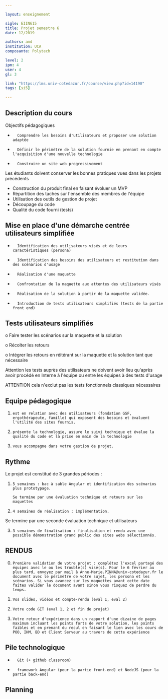 ```yaml
---

layout: enseignement

sigle: EIIN615
title: Projet semestre 6
date: 12/2019

authors: amd
institution: UCA
composante: Polytech 

level: 2
ipm: 4
user: 4
gl: 3

link: "https://lms.univ-cotedazur.fr/course/view.php?id=14190"
tags: [si5]
 
--- 
```


## Description du cours

Objectifs pédagogiques
-       Comprendre les besoins d'utilisateurs et proposer une solution adaptée
-       Définir le périmètre de la solution fournie en prenant en compte l'acquisition d'une nouvelle technologie
-       Construire un site web progressivement
Les étudiants doivent conserver les bonnes pratiques vues dans les projets précédents
-	Construction du produit final en faisant évoluer un MVP
-	Répartition des taches sur l'ensemble des membres de l'équipe
-	Utilisation des outils de gestion de projet
-	Découpage du code
-	Qualité du code fourni (tests)

## Mise en place d'une démarche centrée utilisateurs simplifiée
-       Identification des utilisateurs visés et de leurs caractéristiques (persona)
-       Identification des besoins des utilisateurs et restitution dans des scénarios d'usage
-       Réalisation d'une maquette
-       Confrontation de la maquette aux attentes des utilisateurs visés
-       Réalisation de la solution à partir de la maquette validée.
-       Introduction de tests utilisateurs simplifiés (tests de la partie front end)

## Tests utilisateurs simplifiés
o   Faire tester les scénarios sur la maquette et la solution

o   Récolter les retours

o   Intégrer les retours en réitérant sur la maquette et la solution tant que nécessaire

Attention les tests auprès des utilisateurs ne doivent avoir lieu qu'après avoir procédé en Interne à l'équipe ou entre les équipes à des tests d'usage      

ATTENTION cela n'exclut pas les tests fonctionnels classiques nécessaires

## Equipe pédagogique

1.     est en relation avec des utilisateurs (fondation GSF, ergothérapeute, famille) qui exposent des besoins et évaluent l'utilité des sites fournis.
2.     présente la technologie, assure le suivi technique et évalue la qualité du code et la prise en main de la technologie
3.     vous accompagne dans votre gestion de projet.


## Rythme
Le projet est constitué de 3 grandes périodes :

1.     5 semaines : bac à sable Angular et identification des scénarios plus prototypage.

       Se termine par une évaluation technique et retours sur les maquettes

2.     4 semaines de réalisation : implémentation.

Se termine par une seconde évaluation technique et utilisateurs

3.     3 semaines de finalisation : finalisation et rendu avec une possible démonstration grand public des sites webs sélectionnés.

 

## RENDUS
0.     Première validation de votre projet : complétez l'excel partagé des équipes avec le ou les trouble(s) visé(s). Pour le 6 février au plus tard, envoyez par mail à Anne-Marie.PINNA@univ-cotedazur.fr le document avec le périmètre de votre sujet, les persona et les scénarios. Si vous avancez sur les maquettes avant cette date faites valider le document avant sinon vous risquez de perdre du temps.

1.     Vos slides, vidéos et compte-rendu (eval 1, eval 2)

2.     Votre code GIT (eval 1, 2 et fin de projet)

3.     Votre retour d'expérience dans un rapport d'une dizaine de pages maximum incluant les points forts de votre solution, les points faibles et en prenant du recul en faisant le lien avec les cours de POO, IHM, BD et Client Serveur au travers de cette expérience

 

## Pile technologique
-       Git (+ github classroom)

-       framework Angular (pour la partie front-end) et NodeJS (pour la partie back-end)

## Planning 



